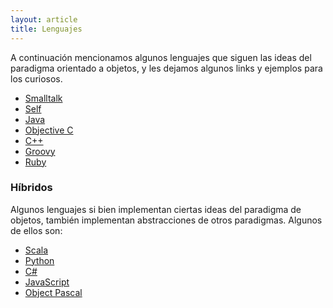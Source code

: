```yaml
---
layout: article
title: Lenguajes
---
```


A continuación mencionamos algunos lenguajes que siguen las ideas del paradigma orientado a objetos, y les dejamos algunos links y ejemplos para los curiosos.

-   [Smalltalk](smalltalk.html)
-   [Self](self.html)
-   [Java](java.html)
-   [Objective C](objective-c.html)
-   [C++](c--.html)
-   [Groovy](groovy.html)
-   [Ruby](ruby.html)

### Híbridos

Algunos lenguajes si bien implementan ciertas ideas del paradigma de objetos, también implementan abstracciones de otros paradigmas. Algunos de ellos son:

-   [Scala](scala.html)
-   [Python](python.html)
-   [C\#](c-.html)
-   [JavaScript](javascript.html)
-   [Object Pascal](http://en.wikipedia.org/wiki/Object_Pascal)

